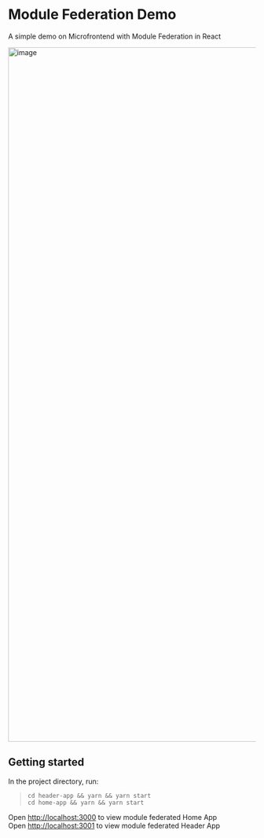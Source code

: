# Module Federation Demo

A simple demo on Microfrontend with Module Federation in React

<img width="1412" alt="image" src="https://github.com/ATakaSKY/mircofrontend-setup-basic/assets/17201629/59da521c-206e-4607-9584-2acfb9ec485d">

## Getting started

In the project directory, run:

> ```
> cd header-app && yarn && yarn start
> cd home-app && yarn && yarn start
> ```

Open [http://localhost:3000](http://localhost:3000) to view module federated Home App\
Open [http://localhost:3001](http://localhost:3001) to view module federated Header App
